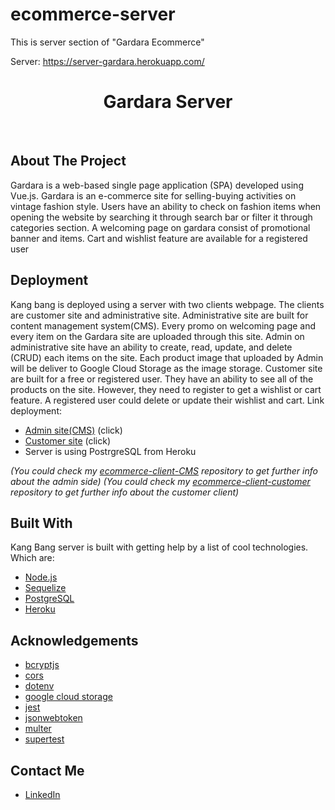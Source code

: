 # ecommerce-server

This is server section of "Gardara Ecommerce"

Server: https://server-gardara.herokuapp.com/

<h1 align="center">Gardara Server</h1><br>

## About The Project

Gardara is a web-based single page application (SPA) developed using Vue.js. Gardara is an e-commerce site for selling-buying activities on vintage fashion style. Users have an ability to check on fashion items when opening the website by searching it through search bar or filter it through categories section. A welcoming page on gardara consist of promotional banner and items. Cart and wishlist feature are available for a registered user


## Deployment 

Kang bang is deployed using a server with two clients webpage. The clients are customer site and administrative site. Administrative site are built for content management system(CMS). Every promo on welcoming page and every item on the Gardara site are uploaded through this site. Admin on administrative site have an ability to create, read, update, and delete (CRUD) each items on the site. Each product image that uploaded by Admin will be deliver to Google Cloud Storage as the image storage. Customer site are built for a free or registered user. They have an ability to see all of the products on the site. However, they need to register to get a wishlist or cart feature. A registered user could delete or update their wishlist and cart. Link deployment: 
* [Admin site(CMS)](https://gardara-1997.web.app/) (click)
* [Customer site](https://the-gardara.web.app/) (click)
* Server is using PostrgreSQL from Heroku

*(You could check my [ecommerce-client-CMS](https://github.com/gianRVN/ecommerce-client-CMS) repository to get further info about the admin side)*
*(You could check my [ecommerce-client-customer](https://github.com/gianRVN/ecommerce-client-customer) repository to get further info about the customer client)*

## Built With

Kang Bang server is built with getting help by a list of cool technologies. Which are: 
* [Node.js](https://nodejs.org/en/)
* [Sequelize](https://sequelize.org/)
* [PostgreSQL](https://www.postgresql.org/)
* [Heroku](https://heroku.com/)


## Acknowledgements
* [bcryptjs](https://www.npmjs.com/package/bcryptjs)
* [cors](https://www.npmjs.com/package/cors)
* [dotenv](https://www.npmjs.com/package/dotenv)
* [google cloud storage](https://cloud.google.com/storage)
* [jest](https://jestjs.io/)
* [jsonwebtoken](https://www.npmjs.com/package/jsonwebtoken)
* [multer](https://www.npmjs.com/package/multer)
* [supertest](https://www.npmjs.com/package/supertest)


## Contact Me
* [LinkedIn](https://www.linkedin.com/in/gianmarvin/)

